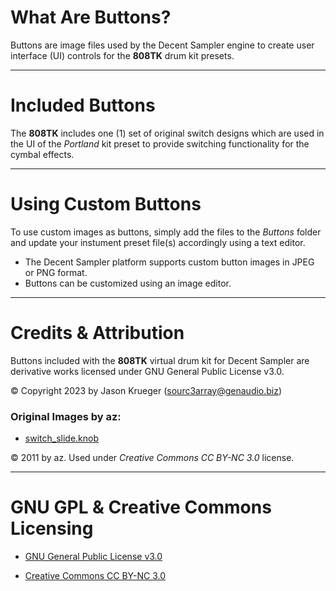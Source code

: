 # What Are Buttons?

Buttons are image files used by the Decent Sampler engine to create user interface (UI) controls for the **808TK** drum kit presets.

***

# Included Buttons

The **808TK** includes one (1) set of original switch designs which are used in the UI of the *Portland* kit preset to provide switching functionality for the cymbal effects.

***

# Using Custom Buttons

To use custom images as buttons, simply add the files to the *Buttons* folder and update your instument preset file(s) accordingly using a text editor.

 - The Decent Sampler platform supports custom button images in JPEG or PNG format.
 - Buttons can be customized using an image editor.

***

# Credits & Attribution

Buttons included with the **808TK** virtual drum kit for Decent Sampler are derivative works licensed under GNU General Public License v3.0.

© Copyright 2023 by Jason Krueger (sourc3array@genaudio.biz)


### Original Images by az:

 - [switch_slide.knob]( https://www.g200kg.com/en/webknobman/gallery.php?m=p&p=57 )
 
© 2011 by az. Used under *Creative Commons CC BY-NC 3.0* license.

***

# GNU GPL & Creative Commons Licensing

- [GNU General Public License v3.0]( https://www.gnu.org/licenses/gpl-3.0.en.html )

- [Creative Commons CC BY-NC 3.0]( https://creativecommons.org/licenses/by/3.0/ )
